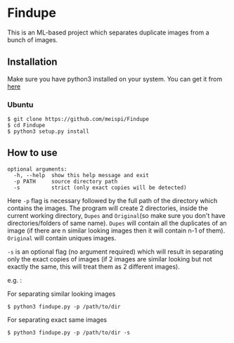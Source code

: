 # Findupe
This is an ML-based project which separates duplicate images from a bunch of images.

## Installation

Make sure you have python3 installed on your system. You can get it from [here](https://www.python.org/downloads/)

### Ubuntu
```
$ git clone https://github.com/meispi/Findupe
$ cd Findupe
$ python3 setup.py install
```

## How to use
```
optional arguments:
  -h, --help  show this help message and exit
  -p PATH     source directory path
  -s          strict (only exact copies will be detected)
```
Here `-p` flag is necessary followed by the full path of the directory which contains the images.
The program will create 2 directories, inside the current working directory, `Dupes` and `Original`(so make sure you don't have directories/folders of same name). `Dupes` will contain all the duplicates of an image (if there are n similar looking images then it will contain n-1 of them). `Original` will contain uniques images.

`-s` is an optional flag (no argument required) which will result in separating only the exact copies of images (if 2 images are similar looking but not exactly the same, this will treat them as 2 different images).

e.g. :

For separating similar looking images
```
$ python3 findupe.py -p /path/to/dir
```
For separating exact same images
```
$ python3 findupe.py -p /path/to/dir -s
```